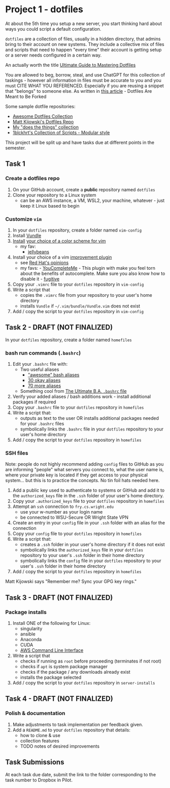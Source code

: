 # Project 1 - dotfiles

At about the 5th time you setup a new server, you start thinking hard about ways you could script a default configuration.

`dotfiles` are a collection of files, usually in a hidden directory, that admins bring to their account on new systems.  They include a collective mix of files and scripts that need to happen "every time" their account is getting setup or a server needs configured in a certain way.

An actually worth the title [Ultimate Guide to Mastering Dotfiles](https://www.daytona.io/dotfiles/ultimate-guide-to-dotfiles)

You are allowed to beg, borrow, steal, and use ChatGPT for this collection of taskings - however all information in files must be accurate to you and you must CITE WHAT YOU REFERENCED.  Especially if you are reusing a snippet that "belongs" to someone else.  As written in [this article](https://zachholman.com/2010/08/dotfiles-are-meant-to-be-forked/) - Dotfiles Are Meant to Be Forked

Some sample dotfile repositories:
- [Awesome Dotfiles Collection](https://github.com/webpro/awesome-dotfiles)
- [Matt Kijowski's Dotfiles Repo](https://github.com/mkijowski/dotfiles/tree/master)
- [My "does the things" collection](https://github.com/pattonsgirl/dotfiles/tree/main)
- [1blckhrt's Collection of Scripts - Modular style](https://github.com/1blckhrt/dotfiles/tree/main)

This project will be split up and have tasks due at different points in the semester.

## Task 1

### Create a dotfiles repo

1. On your GitHub account, create a **public** repository named `dotfiles`
2. Clone your repository to a Linux system
     - can be an AWS instance, a VM, WSL2, your machine, whatever - just keep it Linux based to begin

### Customize `vim`

1. In your `dotfiles` repository, create a folder named `vim-config`
1. Install [Vundle](https://github.com/VundleVim/Vundle.vim)
2. [Install](https://www.linode.com/docs/guides/vim-color-schemes/#how-to-change-vim-color-schemes) [your choice of a color scheme for vim](https://github.com/rafi/awesome-vim-colorschemes)
    - my fav:
         - [jellybeans](https://vimawesome.com/plugin/jellybeans-vim)    
3. Install your choice of a vim [improvement plugin](https://vimawesome.com/)
     - see [Red Hat's opinions](https://www.redhat.com/sysadmin/five-vim-plugins)
     - my favs:
            - [YouCompleteMe](https://vimawesome.com/plugin/youcompleteme)
                - This plugin with make you feel torn about the benefits of autocomplete.  Make sure you also know how to disable it
            - [fugitive](https://vimawesome.com/plugin/fugitive-vim)
4. Copy your `.vimrc` file to your `dotfiles` repository in `vim-config`
5. Write a script that
    - copies the `.vimrc` file from your repository to your user's home directory
    - installs `Vundle` if `~/.vim/bundle/Vundle.vim` does not exist
6. Add / copy the script to your `dotfiles` repository in `vim-config`

## Task 2 - DRAFT (NOT FINALIZED)

In your `dotfiles` repository, create a folder named `homefiles`

### bash run commands (`.bashrc`)

1. Edit your `.bashrc` file with:
    - Two useful aliases
        - ["awesome" bash aliases](https://github.com/vikaskyadav/awesome-bash-alias)
        - [30 okay aliases](https://www.cyberciti.biz/tips/bash-aliases-mac-centos-linux-unix.html)
        - [70 more aliases](https://davidjguru.github.io/blog/linux-70-commands-aliases-for-everyday-life)
    - Something cool from [The Ultimate B.A. `.bashrc` file](https://gist.github.com/zachbrowne/8bc414c9f30192067831fafebd14255c)
2. Verify your added aliases / bash additions work - install additional packages if required
3. Copy your `.bashrc` file to your `dotfiles` repository in `homefiles`
4. Write a script that:
    - outputs as text to the user OR installs additional packages needed for your `.bashrc` files
    - symbolically links the `.bashrc` file in your `dotfiles` repository to your user's home directory
5. Add / copy the script to your `dotfiles` repository in `homefiles`

### SSH files

Note: people do not highly recommend adding `config` files to GitHub as you are informing "people" what servers you connect to, what the user name is, where your private key is located if they get access to your physical system... but this is to practice the concepts.  No tin foil hats needed here.

1. Add a public key used to authenticate to systems or GitHub and add it to the `authorized_keys` file in the `.ssh` folder of your user's home directory.
2. Copy your `.authorized_keys` file to your `dotfiles` repository in `homefiles`
3. Attempt an `ssh` connection to `fry.cs.wright.edu`
    - use your w-number as your login name
    - be connected to WSU-Secure OR Wright State VPN
4. Create an entry in your `config` file in your `.ssh` folder with an alias for the connection
5. Copy your `config` file to your `dotfiles` repository in `homefiles`
6. Write a script that:
    - creates a `.ssh` folder in your user's home directory if it does not exist
    - symbolically links the `authorized_keys` file in your `dotfiles` repository to your user's `.ssh` folder in their home directory
    - symbolically links the `config` file in your `dotfiles` repository to your user's `.ssh` folder in their home directory
7. Add / copy the script to your `dotfiles` repository in `homefiles`

Matt Kijowski says "Remember me? Sync your GPG key rings."

## Task 3 - DRAFT (NOT FINALIZED)

### Package installs

1. Install ONE of the following for Linux:
    - singularity
    - ansible
    - Anaconda
    - CUDA
    - [AWS Command Line Interface](https://docs.aws.amazon.com/cli/latest/userguide/getting-started-install.html)
2. Write a script that
    - checks if running as `root` before proceeding (terminates if not root)
    - checks if `apt` is system package manager
    - checks if the package / any downloads already exist
    - installs the package selected
3. Add / copy the script to your `dotfiles` repository in `server-installs`

## Task 4 - DRAFT (NOT FINALIZED)

### Polish & documentation

1. Make adjustments to task implementation per feedback given.
2. Add a `README.md` to your `dotfiles` repository that details:
    - how to clone & use
    - collection features
    - TODO notes of desired improvements

## Task Submissions

At each task due date, submit the link to the folder corresponding to the task number to Dropbox in Pilot.

